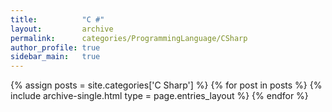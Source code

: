 ```yaml
---
title:          "C #"
layout:         archive
permalink:      categories/ProgrammingLanguage/CSharp
author_profile: true
sidebar_main:   true
---
```


{% assign posts = site.categories['C Sharp'] %}
{% for post in posts %} {% include archive-single.html type = page.entries_layout %} {% endfor %}
